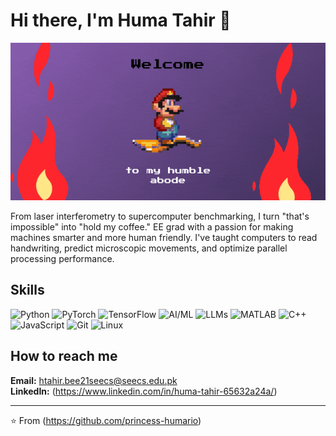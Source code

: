 # Hi there, I'm Huma Tahir 👋

![Header Animation](./huma.gif)

From laser interferometry to supercomputer benchmarking, I turn "that's impossible" into "hold my coffee." EE grad with a passion for making machines smarter and more human friendly. I've taught computers to read handwriting, predict microscopic movements, and optimize parallel processing performance. 

## Skills

![Python](https://img.shields.io/badge/Python-3776AB?style=for-the-badge&logo=python&logoColor=white)
![PyTorch](https://img.shields.io/badge/PyTorch-EE4C2C?style=for-the-badge&logo=pytorch&logoColor=white)
![TensorFlow](https://img.shields.io/badge/TensorFlow-FF6F00?style=for-the-badge&logo=tensorflow&logoColor=white)
![AI/ML](https://img.shields.io/badge/AI/ML-FF6F61?style=for-the-badge&logo=brain&logoColor=white)
![LLMs](https://img.shields.io/badge/LLMs-8A2BE2?style=for-the-badge&logo=openai&logoColor=white)
![MATLAB](https://img.shields.io/badge/MATLAB-0076A8?style=for-the-badge&logo=mathworks&logoColor=white)
![C++](https://img.shields.io/badge/C++-00599C?style=for-the-badge&logo=cplusplus&logoColor=white)
![JavaScript](https://img.shields.io/badge/JavaScript-F7DF1E?style=for-the-badge&logo=javascript&logoColor=black)
![Git](https://img.shields.io/badge/Git-F05032?style=for-the-badge&logo=git&logoColor=white)
![Linux](https://img.shields.io/badge/Linux-FCC624?style=for-the-badge&logo=linux&logoColor=black)

## How to reach me

**Email:** htahir.bee21seecs@seecs.edu.pk  
**LinkedIn:** (https://www.linkedin.com/in/huma-tahir-65632a24a/)  

---

⭐ From (https://github.com/princess-humario)
